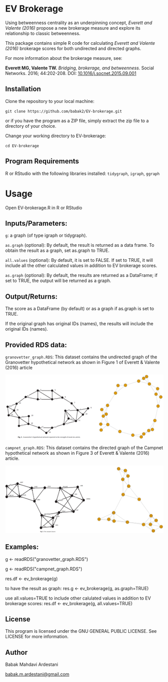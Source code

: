 # EV Brokerage 

Using betweenness centrality as an underpinning concept, *Everett and Valente (2016)* propose a new brokerage measure and explore its relationship to classic betweenness.

This package contains simple R code for calculating *Everett and Valente (2016)* brokerage scores for both undirected and directed graphs.

For more information about the brokerage measure, see:

**Everett MG, Valente TW.** *Bridging, brokerage, and betweenness.* Social Networks. 2016; 44:202-208. DOI: [10.1016/j.socnet.2015.09.001](https://doi.org/10.1016/j.socnet.2015.09.001)


## Installation

Clone the repository to your local machine:

`git clone https://github.com/babak2/EV-brokerage.git`

or if you have the program as a ZIP file, simply extract the zip file to a directory of your choice.

Change your working directory to EV-brokerage:

`cd EV-brokerage`

## Program Requirements

R or RStudio with the following libraries installed: 
`tidygraph`, `igraph`, `ggraph`


# Usage

Open EV-brokerage.R in R or RStudio


## Inputs/Parameters: 

`g`: a graph (of type igraph or tidygraph).

`as.graph` (optional): By default, the result is returned as a data frame. To obtain the result as a graph, set as.graph to TRUE.

`all.values` (optional): By default, it is set to FALSE. If set to TRUE, it will include all the other calculated values in addition to EV brokerage scores.

`as.graph` (optional): By default, the results are returned as a DataFrame; if set to TRUE, the output will be returned as a graph.

## Output/Returns: 

The score as a DataFrame (by default) or as a graph if as.graph is set to TRUE.

If the original graph has original IDs (names), the results will include the original IDs (names).

## Provided RDS data: 

`granovetter_graph.RDS`: This dataset contains the undirected graph of the Granovetter hypothetical network as shown in Figure 1 of Everett & Valente (2016) article

![Granovetter](./images/granovetter.png)

`campnet_graph.RDS`: This dataset contains the directed graph of the Campnet hypothetical network as shown in Figure 3 of Everett & Valente (2016) article.

![Campnet](./images/campnet.png)

## Examples:

g <- readRDS("granovetter_graph.RDS") 

g <- readRDS("campnet_graph.RDS")     

res.df <- ev_brokerage(g)

to have the result as graph: 
res.g  <- ev_brokerage(g, as.graph=TRUE)

use all.values=TRUE to include other calulated values in addition to EV brokerage scores:
res.df  <- ev_brokerage(g, all.values=TRUE) 


## License

This program is licensed under the GNU GENERAL PUBLIC LICENSE. See LICENSE for more information.


## Author 

Babak Mahdavi Ardestani

babak.m.ardestani@gmail.com